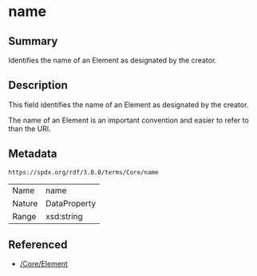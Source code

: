 <!-- Automatically generated by spec-parser v2.1.0 on 2024-06-17T10:36:57.838737+00:00 -->
<!-- SPDX-License-Identifier: Community-Spec-1.0 -->

# name

## Summary

Identifies the name of an Element as designated by the creator.


## Description

This field identifies the name of an Element as designated by the creator.

The name of an Element is an important convention and easier to refer to than
the URI.


## Metadata

`https://spdx.org/rdf/3.0.0/terms/Core/name`


| | |
|---|---|
| Name | name |
| Nature | DataProperty |
| Range | xsd:string |




## Referenced

- [/Core/Element](../../Core/Classes/Element.md)

